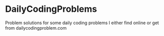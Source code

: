 # DailyCodingProblems
Problem solutions for some daily coding problems I either find online or get from dailycodingproblem.com
